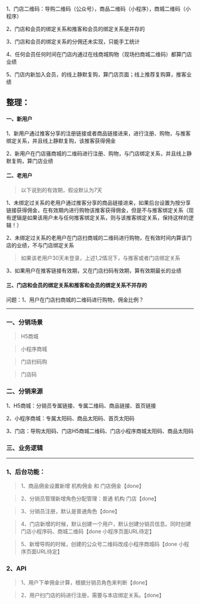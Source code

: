 1、门店二维码：导购二维码（公众号），商品二维码（小程序），商城二维码（小程序）

2、门店和会员的绑定关系和推客和会员的绑定关系是并存的

3、门店和会员的绑定关系的分佣还未实现，只能手工统计

4、任何会员任何时间在门店内通过在线商城购物（现场扫商城二维码）都算门店业绩

5、门店内新加入会员，的线上静默复购，算门店页面；线上推荐复购算，推客业绩


## 整理：

#### 一、新用户

1、新用户通过推客分享的注册链接或者商品链接进来，进行注册、购物，与推客绑定关系，并且线上静默复购，该推客获得佣金

2、新用户在门店骚商城的二维码进行注册、购物，与门店绑定关系，并且线上静默复购，算门店业绩

#### 二、老用户

>以下说到的有效期，假设默认为7天

1、未绑定过关系的老用户通过推客分享的商品链接进来，如果后台设置为按分享链接获得佣金，在有效期内进行购物该推客获得佣金，但是不与推客绑定关系（现有逻辑是如果该用户未与任何推客绑定关系，则与该推客绑定关系，保持这样的逻辑！）



2、未绑定过关系的老用户在门店扫商城的二维码进行购物，在有效时间内算该门店的业绩，不与门店绑定关系

> 如果该老用户30天未登录，上述1,2情况下，与推客或者门店绑定关系

3、如果用户在推客链接有效期，又在门店扫码有效期，算有效期最长的业绩

#### 三、门店和会员的绑定关系和推客和会员的绑定关系不并存的



问题：1、用户在门店扫商城的二维码进行购物，佣金比例？

---

### 一、分销场景
> H5商城

> 小程序商城

> 门店扫码购

> 门店码

### 二、分销来源

1、H5商城：分销员专属链接、专属二维码、商品链接、首页链接

2、小程序商城：专属太阳码、商品太阳码、首页太阳码

3、门店：导购太阳码、门店H5商城二维码、门店小程序商城太阳码、商品太阳码

### 三、业务逻辑



---

### 1、后台功能：

> 1、商品佣金设置新增 机构佣金 和 门店佣金【done】

> 2、分销员管理新增角色分配管理：普通  机构  门店【done】

> 3、分销员注册，默认是普通角色【done】

> 4、门店新增的时候，默认创建一个用户，默认创建分销员信息。同时创建门店小程序码、商城二维码【done 小程序页面URL待定】

> 5、新增导购的时候，创建的公众号二维码改成小程序商城码【done 小程序页面URL待定】

### 2、API

> 1、用户下单佣金计算，根据分销员角色来判断【done】

> 2、用户扫门店的码进行注册，需要与本店绑定关系。【done】